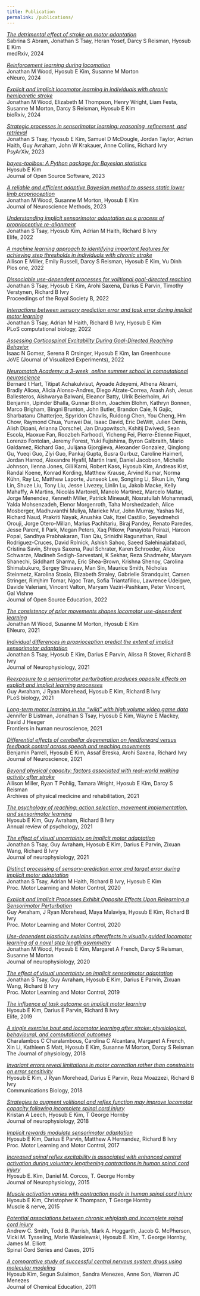 ```yaml
---
title: Publication
permalink: /publications/
---
```


[_The detrimental effect of stroke on motor adaptation_](https://www.medrxiv.org/content/10.1101/2024.03.21.24304376v1)<br>
Sabrina S Abram, Jonathan S Tsay, Heran Yosef, Darcy S Reisman, Hyosub E Kim<br>
medRxiv, 2024

[_Reinforcement learning during locomotion_](https://www.eneuro.org/content/early/2024/02/29/ENEURO.0383-23.2024)<br>
Jonathan M Wood, Hyosub E Kim, Susanne M Morton<br>
eNeuro, 2024

[_Explicit and implicit locomotor learning in individuals with chronic hemiparetic stroke_](https://www.biorxiv.org/content/10.1101/2024.02.04.578807v1)<br>
Jonathan M Wood, Elizabeth M Thompson, Henry Wright, Liam Festa, Susanne M Morton, Darcy S Reisman, Hyosub E Kim<br>
bioRxiv, 2024

[_Strategic processes in sensorimotor learning: reasoning, refinement, and retrieval_](https://psyarxiv.com/x4652)<br>
Jonathan S Tsay, Hyosub E Kim, Samuel D McDougle, Jordan Taylor, Adrian Haith, Guy Avraham, John W Krakauer, Anne Collins, Richard Ivry<br>
PsyArXiv, 2023  

[_bayes-toolbox: A Python package for Bayesian statistics_](https://joss.theoj.org/papers/10.21105/joss.05526)<br>
Hyosub E Kim<br>
Journal of Open Source Software, 2023

[_A reliable and efficient adaptive Bayesian method to assess static lower limb proprioception_](https://www.sciencedirect.com/science/article/abs/pii/S0165027023000948?via%3Dihub)<br>
Jonathan M Wood, Susanne M Morton, Hyosub E Kim<br>
Journal of Neuroscience Methods, 2023

[_Understanding implicit sensorimotor adaptation as a process of proprioceptive re-alignment_](https://elifesciences.org/articles/76639)<br>
Jonathan S Tsay, Hyosub Kim, Adrian M Haith, Richard B Ivry<br>
Elife, 2022

[_A machine learning approach to identifying important features for achieving step thresholds in individuals with chronic stroke_](https://journals.plos.org/plosone/article?id=10.1371/journal.pone.0270105)<br>
Allison E Miller, Emily Russell, Darcy S Reisman, Hyosub E Kim, Vu Dinh<br>
Plos one, 2022

[_Dissociable use-dependent processes for volitional goal-directed reaching_](https://royalsocietypublishing.org/doi/pdf/10.1098/rspb.2022.0415?download=true)<br>
Jonathan S Tsay, Hyosub E Kim, Arohi Saxena, Darius E Parvin, Timothy Verstynen, Richard B Ivry<br>
Proceedings of the Royal Society B, 2022

[_Interactions between sensory prediction error and task error during implicit motor learning_](https://journals.plos.org/ploscompbiol/article?id=10.1371/journal.pcbi.1010005)<br>
Jonathan S Tsay, Adrian M Haith, Richard B Ivry, Hyosub E Kim<br>
PLoS computational biology, 2022

[_Assessing Corticospinal Excitability During Goal-Directed Reaching Behavior_](https://scholar.google.com/citations?view_op=view_citation&hl=en&user=VcDGaIoAAAAJ&sortby=pubdate&citation_for_view=VcDGaIoAAAAJ:mVmsd5A6BfQC)<br>
Isaac N Gomez, Serena R Orsinger, Hyosub E Kim, Ian Greenhouse<br>
JoVE (Journal of Visualized Experiments), 2022

[_Neuromatch Academy: a 3-week, online summer school in computational neuroscience_](https://dro.dur.ac.uk/37609/1/37609.pdf)<br>
Bernard t Hart, Titipat Achakulvisut, Ayoade Adeyemi, Athena Akrami, Bradly Alicea, Alicia Alonso-Andres, Diego Alzate-Correa, Arash Ash, Jesus Ballesteros, Aishwarya Balwani, Eleanor Batty, Ulrik Beierholm, Ari Benjamin, Upinder Bhalla, Gunnar Blohm, Joachim Blohm, Kathryn Bonnen, Marco Brigham, Bingni Brunton, John Butler, Brandon Caie, N Gajic, Sharbatanu Chatterjee, Spyridon Chavlis, Ruidong Chen, You Cheng, Hm Chow, Raymond Chua, Yunwei Dai, Isaac David, Eric DeWitt, Julien Denis, Alish Dipani, Arianna Dorschel, Jan Drugowitsch, Kshitij Dwivedi, Sean Escola, Haoxue Fan, Roozbeh Farhoodi, Yicheng Fei, Pierre-Étienne Fiquet, Lorenzo Fontolan, Jeremy Forest, Yuki Fujishima, Byron Galbraith, Mario Galdamez, Richard Gao, Julijana Gjorgjieva, Alexander Gonzalez, Qinglong Gu, Yueqi Guo, Ziyi Guo, Pankaj Gupta, Busra Gurbuz, Caroline Haimerl, Jordan Harrod, Alexandre Hyafil, Martin Irani, Daniel Jacobson, Michelle Johnson, Ilenna Jones, Gili Karni, Robert Kass, Hyosub Kim, Andreas Kist, Randal Koene, Konrad Kording, Matthew Krause, Arvind Kumar, Norma Kühn, Ray Lc, Matthew Laporte, Junseok Lee, Songting Li, Sikun Lin, Yang Lin, Shuze Liu, Tony Liu, Jesse Livezey, Linlin Lu, Jakob Macke, Kelly Mahaffy, A Martins, Nicolás Martorell, Manolo Martínez, Marcelo Mattar, Jorge Menendez, Kenneth Miller, Patrick Mineault, Nosratullah Mohammadi, Yalda Mohsenzadeh, Elenor Morgenroth, Taha Morshedzadeh, Alice Mosberger, Madhuvanthi Muliya, Marieke Mur, John Murray, Yashas Nd, Richard Naud, Prakriti Nayak, Anushka Oak, Itzel Castillo, Seyedmehdi Orouji, Jorge Otero-Millan, Marius Pachitariu, Biraj Pandey, Renato Paredes, Jesse Parent, Il Park, Megan Peters, Xaq Pitkow, Panayiota Poirazi, Haroon Popal, Sandhya Prabhakaran, Tian Qiu, Srinidhi Ragunathan, Raul Rodriguez-Cruces, David Rolnick, Ashish Sahoo, Saeed Salehinajafabadi, Cristina Savin, Shreya Saxena, Paul Schrater, Karen Schroeder, Alice Schwarze, Madineh Sedigh-Sarvestani, K Sekhar, Reza Shadmehr, Maryam Shanechi, Siddhant Sharma, Eric Shea-Brown, Krishna Shenoy, Carolina Shimabukuro, Sergey Shuvaev, Man Sin, Maurice Smith, Nicholas Steinmetz, Karolina Stosio, Elizabeth Straley, Gabrielle Strandquist, Carsen Stringer, Rimjhim Tomar, Ngoc Tran, Sofia Triantafillou, Lawrence Udeigwe, Davide Valeriani, Vincent Valton, Maryam Vaziri-Pashkam, Peter Vincent, Gal Vishne<br>
Journal of Open Source Education, 2022

[_The consistency of prior movements shapes locomotor use-dependent learning_](https://www.ncbi.nlm.nih.gov/pmc/articles/PMC8431821/)<br>
Jonathan M Wood, Susanne M Morton, Hyosub E Kim<br>
ENeuro, 2021

[_Individual differences in proprioception predict the extent of implicit sensorimotor adaptation_](https://journals.physiology.org/doi/prev/20210303-aop/pdf/10.1152/jn.00585.2020)<br>
Jonathan S Tsay, Hyosub E Kim, Darius E Parvin, Alissa R Stover, Richard B Ivry<br>
Journal of Neurophysiology, 2021

[_Reexposure to a sensorimotor perturbation produces opposite effects on explicit and implicit learning processes_](https://journals.plos.org/plosbiology/article?id=10.1371/journal.pbio.3001147)<br>
Guy Avraham, J Ryan Morehead, Hyosub E Kim, Richard B Ivry<br>
PLoS biology, 2021

[_Long-term motor learning in the “wild” with high volume video game data_](https://www.frontiersin.org/articles/10.3389/fnhum.2021.777779/full)<br>
Jennifer B Listman, Jonathan S Tsay, Hyosub E Kim, Wayne E Mackey, David J Heeger<br>
Frontiers in human neuroscience, 2021

[_Differential effects of cerebellar degeneration on feedforward versus feedback control across speech and reaching movements_](https://www.jneurosci.org/content/jneuro/41/42/8779.full.pdf)<br>
Benjamin Parrell, Hyosub E Kim, Assaf Breska, Arohi Saxena, Richard Ivry<br>
Journal of Neuroscience, 2021

[_Beyond physical capacity: factors associated with real-world walking activity after stroke_](https://scholar.google.com/citations?view_op=view_citation&hl=en&user=VcDGaIoAAAAJ&sortby=pubdate&citation_for_view=VcDGaIoAAAAJ:0EnyYjriUFMC)<br>
Allison Miller, Ryan T Pohlig, Tamara Wright, Hyosub E Kim, Darcy S Reisman<br>
Archives of physical medicine and rehabilitation, 2021

[_The psychology of reaching: action selection, movement implementation, and sensorimotor learning_](https://www.annualreviews.org/doi/pdf/10.1146/annurev-psych-010419-051053)<br>
Hyosub E Kim, Guy Avraham, Richard B Ivry<br>
Annual review of psychology, 2021

[_The effect of visual uncertainty on implicit motor adaptation_](https://journals.physiology.org/doi/full/10.1152/jn.00493.2020)<br>
Jonathan S Tsay, Guy Avraham, Hyosub E Kim, Darius E Parvin, Zixuan Wang, Richard B Ivry<br>
Journal of neurophysiology, 2021

[_Distinct processing of sensory-prediction error and target error during implicit motor adaptation_](https://drive.google.com/file/d/1mwL6u2IiYosXZWDtXYq7CrvJ5Z9uIi3T/view)<br>
Jonathan S Tsay, Adrian M Haith, Richard B Ivry, Hyosub E Kim<br>
Proc. Motor Learning and Motor Control, 2020
   
[_Explicit and Implicit Processes Exhibit Opposite Effects Upon Relearning a Sensorimotor Perturbation_](https://drive.google.com/file/d/1ia0-kIILD-YrFPWiSVVgdMEHUz2gbO8S/view)<br>
Guy Avraham, J Ryan Morehead, Maya Malaviya, Hyosub E Kim, Richard B Ivry<br>
Proc. Motor Learning and Motor Control, 2020 

[_Use-dependent plasticity explains aftereffects in visually guided locomotor learning of a novel step length asymmetry_](https://journals.physiology.org/doi/full/10.1152/jn.00083.2020)<br>
Jonathan M Wood, Hyosub E Kim, Margaret A French, Darcy S Reisman, Susanne M Morton<br>
Journal of neurophysiology, 2020

[_The effect of visual uncertainty on implicit sensorimotor adaptation_](https://drive.google.com/file/d/1v9q-IgcWSiN8js6xcD01AJjddMNbrfrW/view)<br>
Jonathan S Tsay, Guy Avraham, Hyosub E Kim, Darius E Parvin, Zixuan Wang, Richard B Ivry<br>
Proc. Motor Learning and Motor Control, 2019

[_The influence of task outcome on implicit motor learning_](https://elifesciences.org/articles/39882.pdf)<br>
Hyosub E Kim, Darius E Parvin, Richard B Ivry<br>
Elife, 2019

[_A single exercise bout and locomotor learning after stroke: physiological, behavioural, and computational outcomes_](https://physoc.onlinelibrary.wiley.com/doi/full/10.1113/jp275881)<br>
Charalambos C Charalambous, Carolina C Alcantara, Margaret A French, Xin Li, Kathleen S Matt, Hyosub E Kim, Susanne M Morton, Darcy S Reisman<br>
The Journal of physiology, 2018

[_Invariant errors reveal limitations in motor correction rather than constraints on error sensitivity_](https://www.nature.com/articles/s42003-018-0021-y)<br>
Hyosub E Kim, J Ryan Morehead, Darius E Parvin, Reza Moazzezi, Richard B Ivry<br>
Communications Biology, 2018

[_Strategies to augment volitional and reflex function may improve locomotor capacity following incomplete spinal cord injury_](https://journals.physiology.org/doi/full/10.1152/jn.00051.2017)<br>
Kristan A Leech, Hyosub E Kim, T George Hornby<br>
Journal of neurophysiology, 2018

[_Implicit rewards modulate sensorimotor adaptation_](https://drive.google.com/file/d/0B7xS2wivJAokYWxhX0RPam1JalE/view?resourcekey=0-w90XnDnxrwzMCvg2WC8wVw)<br>
Hyosub E Kim, Darius E Parvin, Matthew A Hernandez, Richard B Ivry<br>
Proc. Motor Learning and Motor Control, 2017

[_Increased spinal reflex excitability is associated with enhanced central activation during voluntary lengthening contractions in human spinal cord injury_](https://journals.physiology.org/doi/full/10.1152/jn.01074.2014)<br>
Hyosub E. Kim, Daniel M. Corcos, T. George Hornby<br>
Journal of Neurophysiology, 2015

[_Muscle activation varies with contraction mode in human spinal cord injury_](https://drive.google.com/file/d/1GM-Xi_j_S8nuPxPYSgtnWRDUq8Rps_hn/view)<br>
Hyosub E Kim, Christopher K Thompson, T George Hornby<br>
Muscle & nerve, 2015

[_Potential associations between chronic whiplash and incomplete spinal cord injury_](https://www.nature.com/articles/scsandc201524)<br>
Andrew C. Smith, Todd B. Parrish, Mark A. Hoggarth, Jacob G. McPherson, Vicki M. Tysseling, Marie Wasielewski, Hyosub E. Kim, T. George Hornby, James M. Elliott<br>
Spinal Cord Series and Cases, 2015

[_A comparative study of successful central nervous system drugs using molecular modeling_](https://pubs.acs.org/doi/pdf/10.1021/ed100824u)<br>
Hyosub Kim, Segun Sulaimon, Sandra Menezes, Anne Son, Warren JC Menezes<br>
Journal of Chemical Education, 2011


